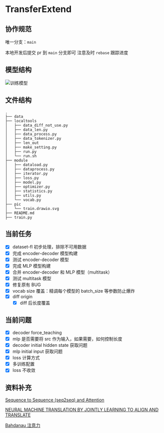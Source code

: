 # TransferExtend

## 协作规范

唯一分支：`main`

本地开发后提交 pr 到 `main` 分支即可
注意及时 `rebase` 跟踪进度

## 模型结构

![训练模型](https://github.com/Chlience/TransferExtend/blob/main/pic/train.drawio.svg)

## 文件结构

```
.
├── data
├── localtools
│   ├── data_diff_not_use.py
│   ├── data_len.py
│   ├── data_process.py
│   ├── data_tokenizer.py
│   ├── len_out
│   ├── make_setting.py
│   ├── run.py
│   └── run.sh
├── module
│   ├── dataload.py
│   ├── dataprocess.py
│   ├── iterator.py
│   ├── loss.py
│   ├── model.py
│   ├── optimizer.py
│   ├── statistics.py
│   ├── utils.py
│   └── vocab.py
├── pic
│   └── train.drawio.svg
├── README.md
├── train.py
```

## 当前任务

- [x] dataset-fl 初步处理，排除不可用数据
- [x] 完成 encoder-decoder 模型构建
- [x] 测试 encoder-decoder 模型
- [x] 完成 MLP 模型构建
- [x] 合并 encoder-decoder 和 MLP 模型（multitask）
- [x] 测试 multitask 模型
- [x] 修复原有 BUG
- [x] vocab size 覆盖：精调每个模型的 batch_size 等参数防止爆炸
- [x] diff origin
  - [x] diff 后长度覆盖

## 当前问题

- [x] decoder force_teaching
- [x] mlp 是否需要将 src 作为输入，如果需要，如何控制长度
- [x] decoder initial hidden state 获取问题
- [x] mlp initial input 获取问题
- [x] loss 计算方式
- [x] 多训练配置
- [x] loss 不收敛

## 资料补充

[Sequence to Sequence (seq2seq) and Attention](https://lena-voita.github.io/nlp_course/seq2seq_and_attention.html#attention_bahdanau_luong)

[NEURAL MACHINE TRANSLATION BY JOINTLY LEARNING TO ALIGN AND TRANSLATE](https://arxiv.org/pdf/1409.0473.pdf)

[Bahdanau 注意力](http://zh.d2l.ai/chapter_attention-mechanisms/bahdanau-attention.html)